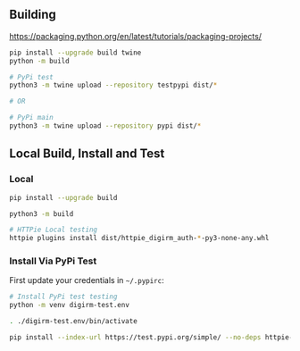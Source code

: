 ## Building

https://packaging.python.org/en/latest/tutorials/packaging-projects/

```bash
pip install --upgrade build twine
python -m build

# PyPi test
python3 -m twine upload --repository testpypi dist/*

# OR

# PyPi main
python3 -m twine upload --repository pypi dist/*
```

## Local Build, Install and Test

### Local

```bash
pip install --upgrade build

python3 -m build

# HTTPie Local testing
httpie plugins install dist/httpie_digirm_auth-*-py3-none-any.whl
```

### Install Via PyPi Test

First update your credentials in `~/.pypirc`:

```bash
# Install PyPi test testing
python -m venv digirm-test.env

. ./digirm-test.env/bin/activate

pip install --index-url https://test.pypi.org/simple/ --no-deps httpie-digirm-auth
```

